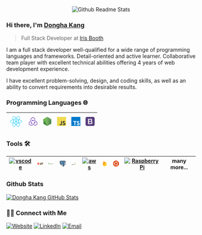 <p align="center">
 <!-- <img width="100px" src="https://res.cloudinary.com/anuraghazra/image/upload/v1594908242/logo_ccswme.svg" align="center" alt="Github Readme Stats" /> -->
 <img width="150px" src="https://image.flaticon.com/icons/svg/2920/2920277.svg" align="center" alt="Github Readme Stats" />
</p>

### Hi there, I'm [Dongha Kang](https://cleardh.github.io/portfolio)
> Full Stack Developer at [Iris Booth](https://irisbooth.com)

<div>
 <p>
I am a full stack developer well-qualified for a wide range of programming languages and frameworks. Detail-oriented and active learner. Collaborative team player with excellent technical abilities offering 4 years of web development experience.

I have excellent problem-solving, design, and coding skills, as well as an ability to convert requirements into desirable results.
</p>
</div>

### Programming Languages 🌐

| [<img src="https://raw.githubusercontent.com/github/explore/80688e429a7d4ef2fca1e82350fe8e3517d3494d/topics/react/react.png" alt="React" width="38">](https://reactjs.org/) | [<img src="https://raw.githubusercontent.com/github/explore/80688e429a7d4ef2fca1e82350fe8e3517d3494d/topics/redux/redux.png" alt="Redux" width="24">](https://redux.js.org/) | [<img src="https://raw.githubusercontent.com/github/explore/80688e429a7d4ef2fca1e82350fe8e3517d3494d/topics/nodejs/nodejs.png" alt="NodeJS" width="24">](https://nodejs.org/) | [<img src="https://raw.githubusercontent.com/github/explore/80688e429a7d4ef2fca1e82350fe8e3517d3494d/topics/javascript/javascript.png" alt="JavaScript" width="24">](https://www.javascript.com/) | [<img src="https://raw.githubusercontent.com/github/explore/80688e429a7d4ef2fca1e82350fe8e3517d3494d/topics/typescript/typescript.png" alt="jQuery" width="24">](https://www.typescriptlang.org/) | [<img src="https://raw.githubusercontent.com/github/explore/80688e429a7d4ef2fca1e82350fe8e3517d3494d/topics/bootstrap/bootstrap.png" alt="Bootstrap" width="24">](https://getbootstrap.com/)
|---|---|---|---|---|---|
 
### Tools 🛠️

| [<img src="https://upload.wikimedia.org/wikipedia/commons/thumb/2/2d/Visual_Studio_Code_1.18_icon.svg/1200px-Visual_Studio_Code_1.18_icon.svg.png" alt="vscode" width="24">](https://code.visualstudio.com/) | [<img src="https://raw.githubusercontent.com/github/explore/80688e429a7d4ef2fca1e82350fe8e3517d3494d/topics/git/git.png" alt="Git" width="24">](https://git-scm.com/) | [<img src="https://raw.githubusercontent.com/github/explore/80688e429a7d4ef2fca1e82350fe8e3517d3494d/topics/mongodb/mongodb.png" alt="mongodb" width="24">](https://www.mongodb.com/) | [<img src="https://raw.githubusercontent.com/github/explore/80688e429a7d4ef2fca1e82350fe8e3517d3494d/topics/postgresql/postgresql.png" alt="postgresql" width="24">](https://www.postgresql.org/) | [<img src="https://raw.githubusercontent.com/github/explore/80688e429a7d4ef2fca1e82350fe8e3517d3494d/topics/mysql/mysql.png" alt="mysql" width="24">](https://www.mysql.com/) | [<img src="https://www.digitaltveurope.com/files/2019/02/AWS_logo.jpg" alt="aws" width="30">](https://aws.amazon.com/) | [<img src="https://raw.githubusercontent.com/github/explore/80688e429a7d4ef2fca1e82350fe8e3517d3494d/topics/firebase/firebase.png" alt="firebase" width="24">](https://firebase.google.com/) | [<img src="https://raw.githubusercontent.com/github/explore/80688e429a7d4ef2fca1e82350fe8e3517d3494d/topics/ubuntu/ubuntu.png" alt="Ubuntu" width="24">](https://ubuntu.com/) | [<img src="https://www.raspberrypi.org/app/uploads/2018/03/RPi-Logo-Reg-SCREEN.png" alt="RaspberryPi" width="24">](https://www.raspberrypi.org/) | many more...
|---|---|---|---|---|---|---|---|---|---|

### Github Stats

[![Dongha Kang GitHub Stats](https://github-readme-stats.vercel.app/api?username=cleardh&show_icons=true&count_private=true&theme=react)](https://github.com/cleardh)

<h3> 🤝🏻 Connect with Me </h3>

<p align="left">
<a href="https://cleardh.github.io/portfolio" target="_blank"><img alt="Website" src="https://img.shields.io/badge/Website-https://cleardh.github.io/portfolio-blue?style=flat&logo=google-chrome"></a>
<a href="https://www.linkedin.com/in/donghakang" target="_blank"><img alt="LinkedIn" src="https://img.shields.io/badge/LinkedIn-@donghakang-blue?style=flat&logo=linkedin"></a>
<a href="mailto:cleardh@hotmail.com"><img alt="Email" src="https://img.shields.io/badge/Email-cleardh@hotmail.com-blue?style=flat&logo=gmail"></a>
</p>
